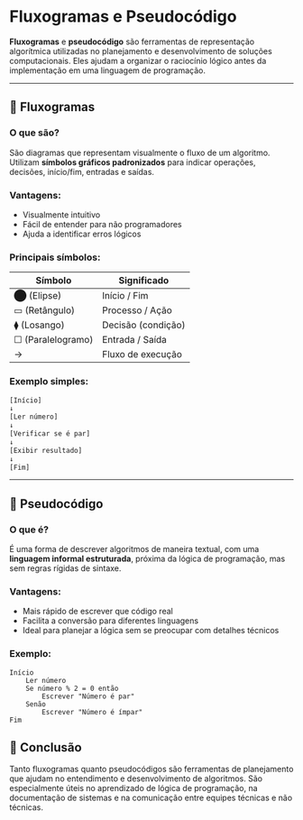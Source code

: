 # Fluxogramas e Pseudocódigo

**Fluxogramas** e **pseudocódigo** são ferramentas de representação algorítmica utilizadas no planejamento e desenvolvimento de soluções computacionais. Eles ajudam a organizar o raciocínio lógico antes da implementação em uma linguagem de programação.

---

## 🔁 Fluxogramas

### O que são?

São diagramas que representam visualmente o fluxo de um algoritmo. Utilizam **símbolos gráficos padronizados** para indicar operações, decisões, início/fim, entradas e saídas.

### Vantagens:
- Visualmente intuitivo
- Fácil de entender para não programadores
- Ajuda a identificar erros lógicos

### Principais símbolos:

| Símbolo       | Significado        |
|---------------|--------------------|
| ⬤ (Elipse)    | Início / Fim       |
| ▭ (Retângulo) | Processo / Ação    |
| ⧫ (Losango)   | Decisão (condição) |
| ☐ (Paralelogramo) | Entrada / Saída  |
| →             | Fluxo de execução  |

### Exemplo simples:
```bash
[Início]
↓
[Ler número]
↓
[Verificar se é par]
↓
[Exibir resultado]
↓
[Fim]
```

---

## 📝 Pseudocódigo

### O que é?

É uma forma de descrever algoritmos de maneira textual, com uma **linguagem informal estruturada**, próxima da lógica de programação, mas sem regras rígidas de sintaxe.

### Vantagens:
- Mais rápido de escrever que código real
- Facilita a conversão para diferentes linguagens
- Ideal para planejar a lógica sem se preocupar com detalhes técnicos

### Exemplo:
```plaintext
Início
    Ler número
    Se número % 2 = 0 então
        Escrever "Número é par"
    Senão
        Escrever "Número é ímpar"
Fim
```

## 🧠 Conclusão
Tanto fluxogramas quanto pseudocódigos são ferramentas de planejamento que ajudam no entendimento e desenvolvimento de algoritmos. São especialmente úteis no aprendizado de lógica de programação, na documentação de sistemas e na comunicação entre equipes técnicas e não técnicas.